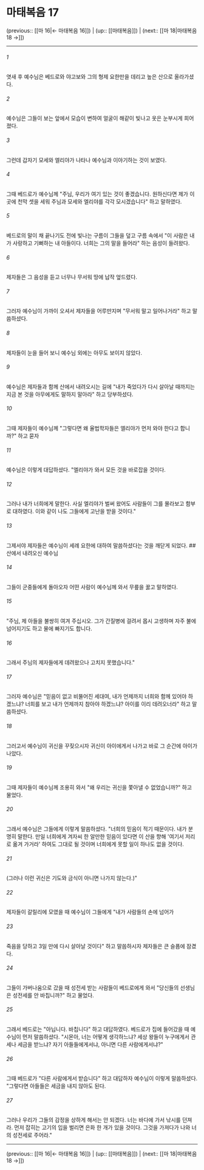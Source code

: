 # 마태복음 17

(previous:: [[마 16|← 마태복음 16]]) | (up:: [[마태복음]]) | (next:: [[마 18|마태복음 18 →]])

***




###### 1 

엿새 후 예수님은 베드로와 야고보와 그의 형제 요한만을 데리고 높은 산으로 올라가셨다. 



###### 2 

예수님은 그들이 보는 앞에서 모습이 변하여 얼굴이 해같이 빛나고 옷은 눈부시게 희어졌다. 



###### 3 

그런데 갑자기 모세와 엘리야가 나타나 예수님과 이야기하는 것이 보였다. 



###### 4 

그때 베드로가 예수님께 "주님, 우리가 여기 있는 것이 좋겠습니다. 원하신다면 제가 이 곳에 천막 셋을 세워 주님과 모세와 엘리야를 각각 모시겠습니다" 하고 말하였다. 



###### 5 

베드로의 말이 채 끝나기도 전에 빛나는 구름이 그들을 덮고 구름 속에서 "이 사람은 내가 사랑하고 기뻐하는 내 아들이다. 너희는 그의 말을 들어라" 하는 음성이 들려왔다. 



###### 6 

제자들은 그 음성을 듣고 너무나 무서워 땅에 납작 엎드렸다. 



###### 7 

그러자 예수님이 가까이 오셔서 제자들을 어루만지며 "무서워 말고 일어나거라" 하고 말씀하셨다. 



###### 8 

제자들이 눈을 들어 보니 예수님 외에는 아무도 보이지 않았다. 



###### 9 

예수님은 제자들과 함께 산에서 내려오시는 길에 "내가 죽었다가 다시 살아날 때까지는 지금 본 것을 아무에게도 말하지 말아라" 하고 당부하셨다. 



###### 10 

그때 제자들이 예수님께 "그렇다면 왜 율법학자들은 엘리야가 먼저 와야 한다고 합니까?" 하고 묻자 



###### 11 

예수님은 이렇게 대답하셨다. "엘리야가 와서 모든 것을 바로잡을 것이다. 



###### 12 

그러나 내가 너희에게 말한다. 사실 엘리야가 벌써 왔어도 사람들이 그를 몰라보고 함부로 대하였다. 이와 같이 나도 그들에게 고난을 받을 것이다." 



###### 13 

그제서야 제자들은 예수님이 세례 요한에 대하여 말씀하셨다는 것을 깨닫게 되었다. ## 산에서 내려오신 예수님 



###### 14 

그들이 군중들에게 돌아오자 어떤 사람이 예수님께 와서 무릎을 꿇고 말하였다. 



###### 15 

"주님, 제 아들을 불쌍히 여겨 주십시오. 그가 간질병에 걸려서 몹시 고생하며 자주 불에 넘어지기도 하고 물에 빠지기도 합니다. 



###### 16 

그래서 주님의 제자들에게 데려왔으나 고치지 못했습니다." 



###### 17 

그러자 예수님은 "믿음이 없고 비뚤어진 세대여, 내가 언제까지 너희와 함께 있어야 하겠느냐? 너희를 보고 내가 언제까지 참아야 하겠느냐? 아이를 이리 데려오너라" 하고 말씀하셨다. 



###### 18 

그러고서 예수님이 귀신을 꾸짖으시자 귀신이 아이에게서 나가고 바로 그 순간에 아이가 나았다. 



###### 19 

그때 제자들이 예수님께 조용히 와서 "왜 우리는 귀신을 쫓아낼 수 없었습니까?" 하고 물었다. 



###### 20 

그래서 예수님은 그들에게 이렇게 말씀하셨다. "너희의 믿음이 적기 때문이다. 내가 분명히 말한다. 만일 너희에게 겨자씨 한 알만한 믿음이 있다면 이 산을 향해 '여기서 저리로 옮겨 가거라' 하여도 그대로 될 것이며 너희에게 못할 일이 하나도 없을 것이다. 



###### 21 

(그러나 이런 귀신은 기도와 금식이 아니면 나가지 않는다.)" 



###### 22 

제자들이 갈릴리에 모였을 때 예수님이 그들에게 "내가 사람들의 손에 넘어가 



###### 23 

죽음을 당하고 3일 만에 다시 살아날 것이다" 하고 말씀하시자 제자들은 큰 슬픔에 잠겼다. 



###### 24 

그들이 가버나움으로 갔을 때 성전세 받는 사람들이 베드로에게 와서 "당신들의 선생님은 성전세를 안 바칩니까?" 하고 물었다. 



###### 25 

그래서 베드로는 "아닙니다. 바칩니다" 하고 대답하였다. 베드로가 집에 들어갔을 때 예수님이 먼저 말씀하셨다. "시몬아, 너는 어떻게 생각하느냐? 세상 왕들이 누구에게서 관세나 세금을 받느냐? 자기 아들들에게서냐, 아니면 다른 사람에게서냐?" 



###### 26 

그때 베드로가 "다른 사람에게서 받습니다" 하고 대답하자 예수님이 이렇게 말씀하셨다. "그렇다면 아들들은 세금을 내지 않아도 된다. 



###### 27 

그러나 우리가 그들의 감정을 상하게 해서는 안 되겠다. 너는 바다에 가서 낚시를 던져라. 먼저 잡히는 고기의 입을 벌리면 은화 한 개가 있을 것이다. 그것을 가져다가 나와 너의 성전세로 주어라."

***

(previous:: [[마 16|← 마태복음 16]]) | (up:: [[마태복음]]) | (next:: [[마 18|마태복음 18 →]])
